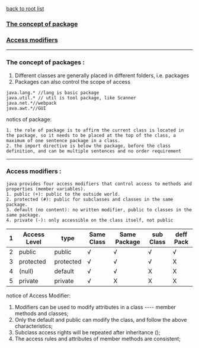 [back to root list](https://github.com/TerryTxx/CS-Diary/blob/master/Java-OBJ/intermediate.md)


### [The concept of package](#the-concept-of-packages-)
### [Access modifiers](#access-modifiers-)

---

### The concept of packages :
1. Different classes are generally placed in different folders, i.e. packages
2. Packages can also control the scope of access
```text
java.lang.* //lang is basic package
java.util.* // util is tool package, like Scanner
java.net.*//webpack
java.awt.*//GUI
```
notics of package:
```text
1. the role of package is to affirm the current class is located in the package, so it needs to be placed at the top of the class, a maximum of one sentence package in a class.
2. the import directive is below the package, before the class definition, and can be multiple sentences and no order requirement
```
---

### Access modifiers : 
```text
java provides four access modifiers that control access to methods and properties (member variables).
1. public (+): public to the outside world. 
2. protected (#): public for subclasses and classes in the same package.
3. default (no content): no written modifier, public to classes in the same package.
4. private (-): only accessible on the class itself, not public
```
| 1  | Access Level | type      | Same Class | Same Package | sub Class | deff Pack |
|----|--------------|-----------|------------|--------------|-----------|-----------|
| 2  | public       | public    | √          | √            | √         | √         |
| 3  | protected    | protected | √          | √            | √         | X         |
| 4  | (null)       | default   | √          | √            | X         | X         |
| 5  | private      | private   | √          | X            | X         | X         |

notice of Access Modifier:
1. Modifiers can be used to modify attributes in a class ---- member methods and classes;
2. Only the default and public can modify the class, and follow the above characteristics;
3. Subclass access rights will be repeated after inheritance ();
4. The access rules and attributes of member methods are consistent;

